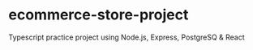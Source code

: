 # ecommerce-store-project
Typescript practice project using Node.js, Express, PostgreSQ &amp; React
